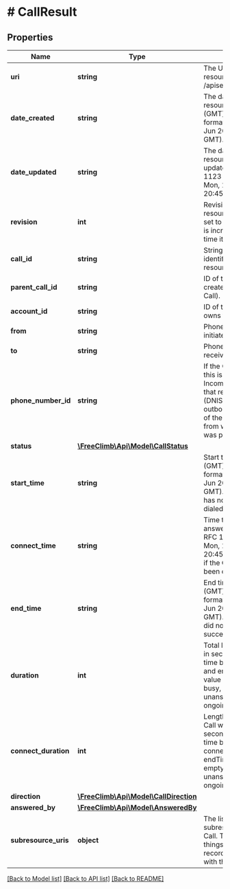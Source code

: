 # # CallResult

## Properties

Name | Type | Description | Notes
------------ | ------------- | ------------- | -------------
**uri** | **string** | The URI for this resource, relative to /apiserver. | [optional]
**date_created** | **string** | The date that this resource was created (GMT) in RFC 1123 format (e.g., Mon, 15 Jun 2009 20:45:30 GMT). | [optional]
**date_updated** | **string** | The date that this resource was last updated (GMT) in RFC 1123 format (e.g., Mon, 15 Jun 2009 20:45:30 GMT). | [optional]
**revision** | **int** | Revision count for the resource. This count is set to 1 on creation and is incremented every time it is updated. | [optional]
**call_id** | **string** | String that uniquely identifies this Call resource. | [optional]
**parent_call_id** | **string** | ID of the Call that created this leg (child Call). | [optional]
**account_id** | **string** | ID of the account that owns this Call. | [optional]
**from** | **string** | Phone number that initiated this Call. | [optional]
**to** | **string** | Phone number that received this Call. | [optional]
**phone_number_id** | **string** | If the Call was inbound, this is the ID of the IncomingPhoneNumber that received the Call (DNIS). If the Call was outbound, this is the ID of the phone number from which the Call was placed (ANI). | [optional]
**status** | [**\FreeClimb\Api\Model\CallStatus**](CallStatus.md) |  | [optional]
**start_time** | **string** | Start time of the Call (GMT) in RFC 1123 format (e.g., Mon, 15 Jun 2009 20:45:30 GMT). Empty if the Call has not yet been dialed. | [optional]
**connect_time** | **string** | Time the Call was answered (GMT) in RFC 1123 format (e.g., Mon, 15 Jun 2009 20:45:30 GMT). Empty if the Call has not yet been dialed. | [optional]
**end_time** | **string** | End time of the Call (GMT) in RFC 1123 format (e.g., Mon, 15 Jun 2009 20:45:30 GMT). Empty if the Call did not complete successfully. | [optional]
**duration** | **int** | Total length of the Call in seconds. Measures time between startTime and endTime. This value is empty for busy, failed, unanswered or ongoing Calls. | [optional]
**connect_duration** | **int** | Length of time that the Call was connected in seconds. Measures time between connectTime and endTime. This value is empty for busy, failed, unanswered or ongoing Calls. | [optional]
**direction** | [**\FreeClimb\Api\Model\CallDirection**](CallDirection.md) |  | [optional]
**answered_by** | [**\FreeClimb\Api\Model\AnsweredBy**](AnsweredBy.md) |  | [optional]
**subresource_uris** | **object** | The list of subresources for this Call. These include things like logs and recordings associated with the Call. | [optional]

[[Back to Model list]](../../README.md#models) [[Back to API list]](../../README.md#endpoints) [[Back to README]](../../README.md)
